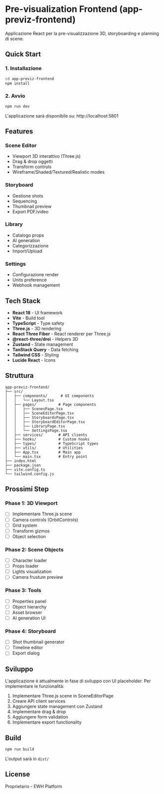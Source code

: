 # Pre-visualization Frontend (app-previz-frontend)

Applicazione React per la pre-visualizzazione 3D, storyboarding e planning di scene.

## Quick Start

### 1. Installazione

```bash
cd app-previz-frontend
npm install
```

### 2. Avvio

```bash
npm run dev
```

L'applicazione sarà disponibile su: http://localhost:5801

## Features

### Scene Editor
- Viewport 3D interattivo (Three.js)
- Drag & drop oggetti
- Transform controls
- Wireframe/Shaded/Textured/Realistic modes

### Storyboard
- Gestione shots
- Sequencing
- Thumbnail preview
- Export PDF/video

### Library
- Catalogo props
- AI generation
- Categorizzazione
- Import/Upload

### Settings
- Configurazione render
- Units preference
- Webhook management

## Tech Stack

- **React 18** - UI framework
- **Vite** - Build tool
- **TypeScript** - Type safety
- **Three.js** - 3D rendering
- **React Three Fiber** - React renderer per Three.js
- **@react-three/drei** - Helpers 3D
- **Zustand** - State management
- **TanStack Query** - Data fetching
- **Tailwind CSS** - Styling
- **Lucide React** - Icons

## Struttura

```
app-previz-frontend/
├── src/
│   ├── components/      # UI components
│   │   └── Layout.tsx
│   ├── pages/          # Page components
│   │   ├── ScenesPage.tsx
│   │   ├── SceneEditorPage.tsx
│   │   ├── StoryboardsPage.tsx
│   │   ├── StoryboardEditorPage.tsx
│   │   ├── LibraryPage.tsx
│   │   └── SettingsPage.tsx
│   ├── services/       # API clients
│   ├── hooks/          # Custom hooks
│   ├── types/          # TypeScript types
│   ├── utils/          # Utilities
│   ├── App.tsx         # Main app
│   └── main.tsx        # Entry point
├── index.html
├── package.json
├── vite.config.ts
└── tailwind.config.js
```

## Prossimi Step

### Phase 1: 3D Viewport
- [ ] Implementare Three.js scene
- [ ] Camera controls (OrbitControls)
- [ ] Grid system
- [ ] Transform gizmos
- [ ] Object selection

### Phase 2: Scene Objects
- [ ] Character loader
- [ ] Props loader
- [ ] Lights visualization
- [ ] Camera frustum preview

### Phase 3: Tools
- [ ] Properties panel
- [ ] Object hierarchy
- [ ] Asset browser
- [ ] AI generation UI

### Phase 4: Storyboard
- [ ] Shot thumbnail generator
- [ ] Timeline editor
- [ ] Export dialog

## Sviluppo

L'applicazione è attualmente in fase di sviluppo con UI placeholder. Per implementare le funzionalità:

1. Implementare Three.js scene in SceneEditorPage
2. Creare API client services
3. Aggiungere state management con Zustand
4. Implementare drag & drop
5. Aggiungere form validation
6. Implementare export functionality

## Build

```bash
npm run build
```

L'output sarà in `dist/`

## License

Proprietario - EWH Platform
